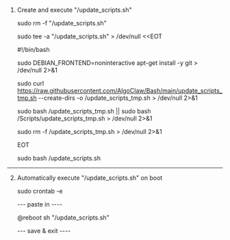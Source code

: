 1) Create and execute "/update_scripts.sh"

   sudo rm -f "/update_scripts.sh"

   sudo tee -a "/update_scripts.sh" > /dev/null <<EOT

   #!/bin/bash
   
   sudo DEBIAN_FRONTEND=noninteractive apt-get install -y git > /dev/null 2>&1
   
   sudo curl https://raw.githubusercontent.com/AlgoClaw/Bash/main/update_scripts_tmp.sh --create-dirs -o /update_scripts_tmp.sh > /dev/null 2>&1
   
   sudo bash /update_scripts_tmp.sh || sudo bash /Scripts/update_scripts_tmp.sh > /dev/null 2>&1
   
   sudo rm -f /update_scripts_tmp.sh > /dev/null 2>&1
   
   EOT

   sudo bash /update_scripts.sh
   
-------------------------------

2) Automatically execute "/update_scripts.sh" on boot
   
   sudo crontab -e
   
   --- paste in ----
   
   @reboot sh "/update_scripts.sh"
   
   --- save & exit ----

